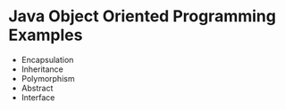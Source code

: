 # Java Object Oriented Programming Examples
- Encapsulation
- Inheritance
- Polymorphism
- Abstract
- Interface
